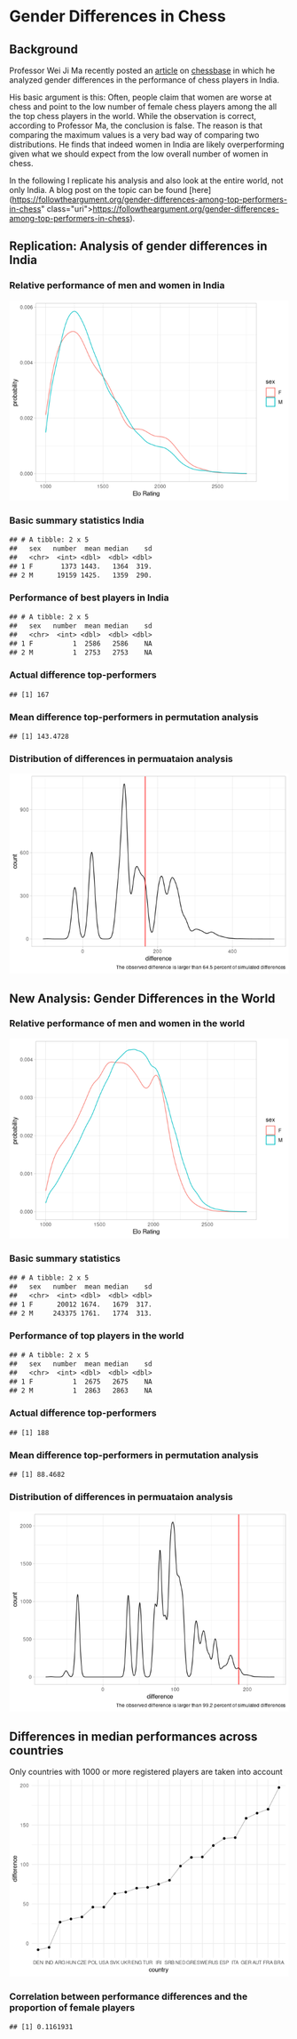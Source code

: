 Gender Differences in Chess
================

Background
----------

Professor Wei Ji Ma recently posted an
[article](https://en.chessbase.com/post/what-gender-gap-in-chess) on
[chessbase](https://chessbase.com) in which he analyzed gender
differences in the performance of chess players in India.

His basic argument is this: Often, people claim that women are worse at
chess and point to the low number of female chess players among the all
the top chess players in the world. While the observation is correct,
according to Professor Ma, the conclusion is false. The reason is that
comparing the maximum values is a very bad way of comparing two
distributions. He finds that indeed women in India are likely
overperforming given what we should expect from the low overall number
of women in chess.

In the following I replicate his analysis and also look at the entire
world, not only India. A blog post on the topic can be found
[here](https://followtheargument.org/gender-differences-among-top-performers-in-chess" class="uri">https://followtheargument.org/gender-differences-among-top-performers-in-chess).

Replication: Analysis of gender differences in India
----------------------------------------------------

### Relative performance of men and women in India

![](gender_differences_chess_files/figure-gfm/india-1.png)<!-- -->

### Basic summary statistics India

    ## # A tibble: 2 x 5
    ##   sex   number  mean median    sd
    ##   <chr>  <int> <dbl>  <dbl> <dbl>
    ## 1 F       1373 1443.   1364  319.
    ## 2 M      19159 1425.   1359  290.

### Performance of best players in India

    ## # A tibble: 2 x 5
    ##   sex   number  mean median    sd
    ##   <chr>  <int> <dbl>  <dbl> <dbl>
    ## 1 F          1  2586   2586    NA
    ## 2 M          1  2753   2753    NA

### Actual difference top-performers

    ## [1] 167

### Mean difference top-performers in permutation analysis

    ## [1] 143.4728

### Distribution of differences in permuataion analysis

![](gender_differences_chess_files/figure-gfm/distribution-india-1.png)<!-- -->

New Analysis: Gender Differences in the World
---------------------------------------------

### Relative performance of men and women in the world

![](gender_differences_chess_files/figure-gfm/world-1.png)<!-- -->

### Basic summary statistics

    ## # A tibble: 2 x 5
    ##   sex   number  mean median    sd
    ##   <chr>  <int> <dbl>  <dbl> <dbl>
    ## 1 F      20012 1674.   1679  317.
    ## 2 M     243375 1761.   1774  313.

### Performance of top players in the world

    ## # A tibble: 2 x 5
    ##   sex   number  mean median    sd
    ##   <chr>  <int> <dbl>  <dbl> <dbl>
    ## 1 F          1  2675   2675    NA
    ## 2 M          1  2863   2863    NA

### Actual difference top-performers

    ## [1] 188

### Mean difference top-performers in permutation analysis

    ## [1] 88.4682

### Distribution of differences in permuataion analysis

![](gender_differences_chess_files/figure-gfm/distribution-world-1.png)<!-- -->

Differences in median performances across countries
---------------------------------------------------

Only countries with 1000 or more registered players are taken into
account
![](gender_differences_chess_files/figure-gfm/country-performance-1.png)<!-- -->

### Correlation between performance differences and the proportion of female players

    ## [1] 0.1161931
